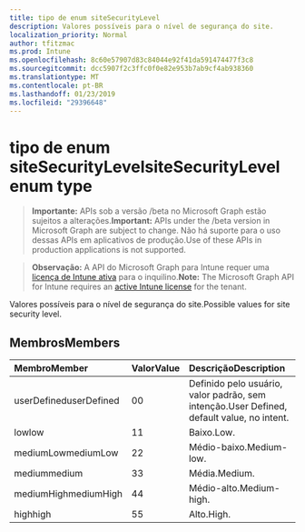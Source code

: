 ```yaml
---
title: tipo de enum siteSecurityLevel
description: Valores possíveis para o nível de segurança do site.
localization_priority: Normal
author: tfitzmac
ms.prod: Intune
ms.openlocfilehash: 8c60e57907d83c84044e92f41da591474477f3c8
ms.sourcegitcommit: dcc5907f2c3ffc0f0e82e953b7ab9cf4ab938360
ms.translationtype: MT
ms.contentlocale: pt-BR
ms.lasthandoff: 01/23/2019
ms.locfileid: "29396648"
---
```

# <a name="sitesecuritylevel-enum-type"></a><span data-ttu-id="9d6a0-103">tipo de enum siteSecurityLevel</span><span class="sxs-lookup"><span data-stu-id="9d6a0-103">siteSecurityLevel enum type</span></span>

> <span data-ttu-id="9d6a0-104">**Importante:** APIs sob a versão /beta no Microsoft Graph estão sujeitos a alterações.</span><span class="sxs-lookup"><span data-stu-id="9d6a0-104">**Important:** APIs under the /beta version in Microsoft Graph are subject to change.</span></span> <span data-ttu-id="9d6a0-105">Não há suporte para o uso dessas APIs em aplicativos de produção.</span><span class="sxs-lookup"><span data-stu-id="9d6a0-105">Use of these APIs in production applications is not supported.</span></span>

> <span data-ttu-id="9d6a0-106">**Observação:** A API do Microsoft Graph para Intune requer uma [licença de Intune ativa](https://go.microsoft.com/fwlink/?linkid=839381) para o inquilino.</span><span class="sxs-lookup"><span data-stu-id="9d6a0-106">**Note:** The Microsoft Graph API for Intune requires an [active Intune license](https://go.microsoft.com/fwlink/?linkid=839381) for the tenant.</span></span>

<span data-ttu-id="9d6a0-107">Valores possíveis para o nível de segurança do site.</span><span class="sxs-lookup"><span data-stu-id="9d6a0-107">Possible values for site security level.</span></span>

## <a name="members"></a><span data-ttu-id="9d6a0-108">Membros</span><span class="sxs-lookup"><span data-stu-id="9d6a0-108">Members</span></span>
|<span data-ttu-id="9d6a0-109">Membro</span><span class="sxs-lookup"><span data-stu-id="9d6a0-109">Member</span></span>|<span data-ttu-id="9d6a0-110">Valor</span><span class="sxs-lookup"><span data-stu-id="9d6a0-110">Value</span></span>|<span data-ttu-id="9d6a0-111">Descrição</span><span class="sxs-lookup"><span data-stu-id="9d6a0-111">Description</span></span>|
|:---|:---|:---|
|<span data-ttu-id="9d6a0-112">userDefined</span><span class="sxs-lookup"><span data-stu-id="9d6a0-112">userDefined</span></span>|<span data-ttu-id="9d6a0-113">0</span><span class="sxs-lookup"><span data-stu-id="9d6a0-113">0</span></span>|<span data-ttu-id="9d6a0-114">Definido pelo usuário, valor padrão, sem intenção.</span><span class="sxs-lookup"><span data-stu-id="9d6a0-114">User Defined, default value, no intent.</span></span>|
|<span data-ttu-id="9d6a0-115">low</span><span class="sxs-lookup"><span data-stu-id="9d6a0-115">low</span></span>|<span data-ttu-id="9d6a0-116">1</span><span class="sxs-lookup"><span data-stu-id="9d6a0-116">1</span></span>|<span data-ttu-id="9d6a0-117">Baixo.</span><span class="sxs-lookup"><span data-stu-id="9d6a0-117">Low.</span></span>|
|<span data-ttu-id="9d6a0-118">mediumLow</span><span class="sxs-lookup"><span data-stu-id="9d6a0-118">mediumLow</span></span>|<span data-ttu-id="9d6a0-119">2</span><span class="sxs-lookup"><span data-stu-id="9d6a0-119">2</span></span>|<span data-ttu-id="9d6a0-120">Médio-baixo.</span><span class="sxs-lookup"><span data-stu-id="9d6a0-120">Medium-low.</span></span>|
|<span data-ttu-id="9d6a0-121">medium</span><span class="sxs-lookup"><span data-stu-id="9d6a0-121">medium</span></span>|<span data-ttu-id="9d6a0-122">3</span><span class="sxs-lookup"><span data-stu-id="9d6a0-122">3</span></span>|<span data-ttu-id="9d6a0-123">Média.</span><span class="sxs-lookup"><span data-stu-id="9d6a0-123">Medium.</span></span>|
|<span data-ttu-id="9d6a0-124">mediumHigh</span><span class="sxs-lookup"><span data-stu-id="9d6a0-124">mediumHigh</span></span>|<span data-ttu-id="9d6a0-125">4</span><span class="sxs-lookup"><span data-stu-id="9d6a0-125">4</span></span>|<span data-ttu-id="9d6a0-126">Médio-alto.</span><span class="sxs-lookup"><span data-stu-id="9d6a0-126">Medium-high.</span></span>|
|<span data-ttu-id="9d6a0-127">high</span><span class="sxs-lookup"><span data-stu-id="9d6a0-127">high</span></span>|<span data-ttu-id="9d6a0-128">5</span><span class="sxs-lookup"><span data-stu-id="9d6a0-128">5</span></span>|<span data-ttu-id="9d6a0-129">Alto.</span><span class="sxs-lookup"><span data-stu-id="9d6a0-129">High.</span></span>|




